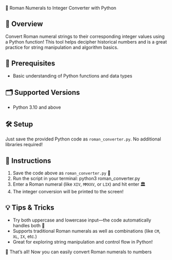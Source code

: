 🔢 Roman Numerals to Integer Converter with Python 

## 🌟 Overview
Convert Roman numeral strings to their corresponding integer values using a Python function! This tool helps decipher historical numbers and is a great practice for string manipulation and algorithm basics.

## 🧰 Prerequisites
- Basic understanding of Python functions and data types

## 🗂️ Supported Versions
- Python 3.10 and above

## 🛠️ Setup
Just save the provided Python code as `roman_converter.py`. No additional libraries required!

## 🚀 Instructions
1. Save the code above as `roman_converter.py` 📝  
2. Run the script in your terminal:
   python3 roman_converter.py
3. Enter a Roman numeral (like `XIV`, `MMXXV`, or `LIX`) and hit enter 🏛️  
4. The integer conversion will be printed to the screen!

## 💡 Tips & Tricks
- Try both uppercase and lowercase input—the code automatically handles both 🔄  
- Supports traditional Roman numerals as well as combinations (like `CM`, `XL`, `IX`, etc.)  
- Great for exploring string manipulation and control flow in Python!

🎉 That’s all! Now you can easily convert Roman numerals to numbers
